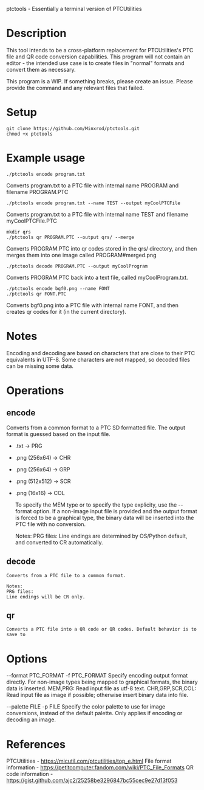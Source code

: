 ptctools - Essentially a terminal version of PTCUtilities

# Description

This tool intends to be a cross-platform replacement for PTCUtilities's PTC file and QR code conversion capabilities.
This program will not contain an editor - the intended use case is to create files in "normal" formats and convert them as necessary.

This program is a WIP. If something breaks, please create an issue. Please provide the command and any relevant files that failed.

# Setup

```shell
git clone https://github.com/Minxrod/ptctools.git
chmod +x ptctools
```

# Example usage
```
./ptctools encode program.txt
```
Converts program.txt to a PTC file with internal name PROGRAM and filename PROGRAM.PTC
```
./ptctools encode program.txt --name TEST --output myCoolPTCFile
```
Converts program.txt to a PTC file with internal name TEST and filename myCoolPTCFile.PTC
```
mkdir qrs
./ptctools qr PROGRAM.PTC --output qrs/ --merge
```
Converts PROGRAM.PTC into qr codes stored in the qrs/ directory, and then merges them into one image called PROGRAM#merged.png
```
./ptctools decode PROGRAM.PTC --output myCoolProgram
```
Converts PROGRAM.PTC back into a text file, called myCoolProgram.txt.
```
./ptctools encode bgf0.png --name FONT
./ptctools qr FONT.PTC
```
Converts bgf0.png into a PTC file with internal name FONT, and then creates qr codes for it (in the current directory).

# Notes

Encoding and decoding are based on characters that are close to their PTC equivalents in UTF-8.
Some characters are not mapped, so decoded files can be missing some data.

# Operations

## encode
Converts from a common format to a PTC SD formatted file. The output format is guessed based on the input file.
*	.txt	->	PRG
*	.png (256x64)	->	CHR
*	.png (256x64)	->	GRP
*	.png (512x512)	->	SCR
*	.png (16x16)	->	COL
	
	To specify the MEM type or to specify the type explicity, use the --format option. If a non-image input file is provided
	and the output format is forced to be a graphical type, the binary data will be inserted into the PTC file with no conversion.
	
	Notes:
	PRG files:
	Line endings are determined by OS/Python default, and converted to CR automatically.

## decode
	Converts from a PTC file to a common format.
	
	Notes:
	PRG files:
	Line endings will be CR only.

## qr
	Converts a PTC file into a QR code or QR codes. Default behavior is to save to 

# Options

--format PTC_FORMAT
-f PTC_FORMAT
	Specify encoding output format directly. For non-image types being mapped to graphical formats, the binary data is inserted.
	MEM,PRG: Read input file as utf-8 text. 
	CHR,GRP,SCR,COL: Read input file as image if possible; otherwise insert binary data into file.

--palette FILE
-p FILE
	Specify the color palette to use for image conversions, instead of the default palette. Only applies if encoding or decoding an image.
	
# References
PTCUtilities - https://micutil.com/ptcutilities/top_e.html
File format information - https://petitcomputer.fandom.com/wiki/PTC_File_Formats
QR code information - https://gist.github.com/ajc2/25258be3296847bc55cec9e27d13f053
